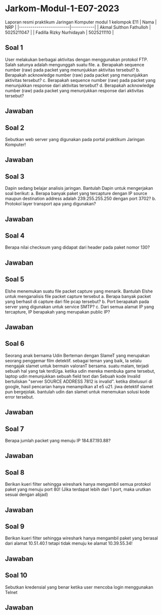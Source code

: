 # Jarkom-Modul-1-E07-2023

Laporan resmi praktikum Jaringan Komputer modul 1 kelompok E11
| Nama                     | NRP        |
|--------------------------|------------|
| Akmal Sulthon Fathulloh  | 5025211047 |
| Fadilla Rizky Nurhidayah | 5025211110 |

## Soal 1 ##
User melakukan berbagai aktivitas dengan menggunakan protokol FTP. Salah satunya adalah mengunggah suatu file.
a. Berapakah sequence number (raw) pada packet yang menunjukkan aktivitas tersebut?
b. Berapakah acknowledge number (raw) pada packet yang menunjukkan aktivitas tersebut?
c. Berapakah sequence number (raw) pada packet yang menunjukkan response dari aktivitas tersebut?
d. Berapakah acknowledge number (raw) pada packet yang menunjukkan response dari aktivitas tersebut?
   
## Jawaban ##

## Soal 2 ##
Sebutkan web server yang digunakan pada portal praktikum Jaringan Komputer!

## Jawaban ##

## Soal 3 ##
Dapin sedang belajar analisis jaringan. Bantulah Dapin untuk mengerjakan soal berikut:
a. Berapa banyak paket yang tercapture dengan IP source maupun destination address adalah 239.255.255.250 dengan port 3702?
b. Protokol layer transport apa yang digunakan?

## Jawaban ##

## Soal 4 ##
Berapa nilai checksum yang didapat dari header pada paket nomor 130?

## Jawaban ##

## Soal 5 ##
Elshe menemukan suatu file packet capture yang menarik. Bantulah Elshe untuk menganalisis file packet capture tersebut
a. Berapa banyak packet yang berhasil di capture dari file pcap tersebut?
b. Port berapakah pada server yang digunakan untuk service SMTP?
c. Dari semua alamat IP yang tercapture, IP berapakah yang merupakan public IP?

## Jawaban ##

## Soal 6 ##
Seorang anak bernama Udin Berteman dengan SlameT yang merupakan seorang penggemar film detektif. sebagai teman yang baik, Ia selalu mengajak slamet untuk bermain valoranT bersama. suatu malam, terjadi sebuah hal yang tak terdUga. ketika udin mereka membuka game tersebut, laptop udin menunjukkan sebuah field text dan Sebuah kode Invalid bertuliskan "server SOURCE ADDRESS 7812 is invalid". ketika ditelusuri di google, hasil pencarian hanya menampilkan a1 e5 u21. jiwa detektif slamet pun bergejolak. bantulah udin dan slamet untuk menemukan solusi kode error tersebut.

## Jawaban ##

## Soal 7 ##
Berapa jumlah packet yang menuju IP 184.87.193.88?

## Jawaban ##

## Soal 8 ##
Berikan kueri filter sehingga wireshark hanya mengambil semua protokol paket yang menuju port 80! (Jika terdapat lebih dari 1 port, maka urutkan sesuai dengan abjad)

## Jawaban ##

## Soal 9 ##
Berikan kueri filter sehingga wireshark hanya mengambil paket yang berasal dari alamat 10.51.40.1 tetapi tidak menuju ke alamat 10.39.55.34!

## Jawaban ##

## Soal 10 ##
Sebutkan kredensial yang benar ketika user mencoba login menggunakan Telnet

## Jawaban ##
